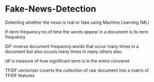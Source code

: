 # Fake-News-Detection
Detecting  whether the news is real or fake using Machine Learning (ML)

tf-term frequency:no.of time the words appear in a document is its term frequency

IDF-inverse document frequency:words that occur many times in a document but also occurs many times in many others also.

idf is measure of how significant term is in the entire converse 

TFIDF vectorizer coverts the collection of raw document into a matrix of TFIDF features
